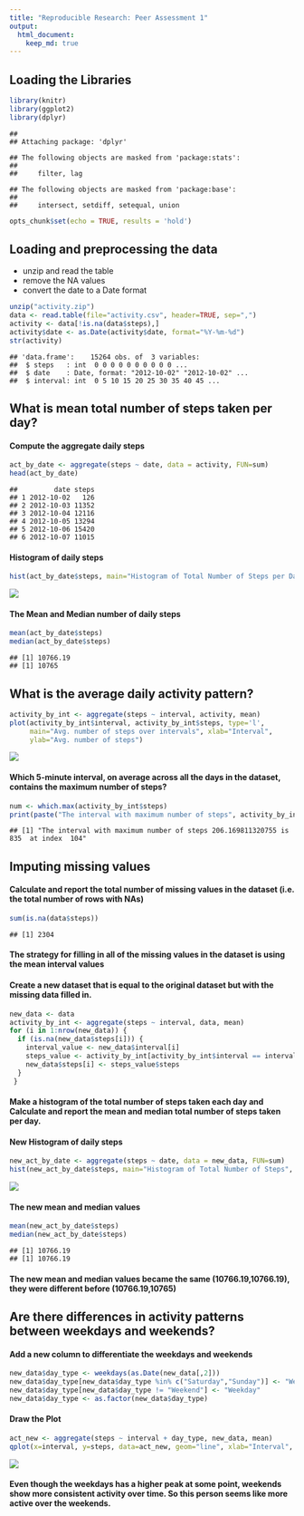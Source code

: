 ```yaml
---
title: "Reproducible Research: Peer Assessment 1"
output: 
  html_document:
    keep_md: true
---
```


## Loading the Libraries

```r
library(knitr)
library(ggplot2)
library(dplyr)
```

```
## 
## Attaching package: 'dplyr'
```

```
## The following objects are masked from 'package:stats':
## 
##     filter, lag
```

```
## The following objects are masked from 'package:base':
## 
##     intersect, setdiff, setequal, union
```

```r
opts_chunk$set(echo = TRUE, results = 'hold')
```

## Loading and preprocessing the data
* unzip and read the table
* remove the NA values 
* convert the date to a Date format

```r
unzip("activity.zip")  
data <- read.table(file="activity.csv", header=TRUE, sep=",")  
activity <- data[!is.na(data$steps),]
activity$date <- as.Date(activity$date, format="%Y-%m-%d")
str(activity)
```

```
## 'data.frame':	15264 obs. of  3 variables:
##  $ steps   : int  0 0 0 0 0 0 0 0 0 0 ...
##  $ date    : Date, format: "2012-10-02" "2012-10-02" ...
##  $ interval: int  0 5 10 15 20 25 30 35 40 45 ...
```

## What is mean total number of steps taken per day?

#### Compute the aggregate daily steps

```r
act_by_date <- aggregate(steps ~ date, data = activity, FUN=sum)
head(act_by_date)
```

```
##         date steps
## 1 2012-10-02   126
## 2 2012-10-03 11352
## 3 2012-10-04 12116
## 4 2012-10-05 13294
## 5 2012-10-06 15420
## 6 2012-10-07 11015
```

#### Histogram of daily steps

```r
hist(act_by_date$steps, main="Histogram of Total Number of Steps per Day", xlab = "Total Number of Steps per Day")
```

![](PA1_template_files/figure-html/unnamed-chunk-4-1.png)<!-- -->

#### The Mean and Median number of daily steps

```r
mean(act_by_date$steps)
median(act_by_date$steps)
```

```
## [1] 10766.19
## [1] 10765
```

## What is the average daily activity pattern?

```r
activity_by_int <- aggregate(steps ~ interval, activity, mean)
plot(activity_by_int$interval, activity_by_int$steps, type='l', 
     main="Avg. number of steps over intervals", xlab="Interval", 
     ylab="Avg. number of steps")
```

![](PA1_template_files/figure-html/unnamed-chunk-6-1.png)<!-- -->

#### Which 5-minute interval, on average across all the days in the dataset, contains the maximum number of steps?

```r
num <- which.max(activity_by_int$steps)
print(paste("The interval with maximum number of steps", activity_by_int[num,2], "is", activity_by_int[num,1], " at index ", num))
```

```
## [1] "The interval with maximum number of steps 206.169811320755 is 835  at index  104"
```

## Imputing missing values
#### Calculate and report the total number of missing values in the dataset (i.e. the total number of rows with NAs)

```r
sum(is.na(data$steps))
```

```
## [1] 2304
```

#### The strategy for filling in all of the missing values in the dataset is using the mean interval values

#### Create a new dataset that is equal to the original dataset but with the missing data filled in.

```r
new_data <- data
activity_by_int <- aggregate(steps ~ interval, data, mean)
for (i in 1:nrow(new_data)) {
  if (is.na(new_data$steps[i])) {
    interval_value <- new_data$interval[i]
    steps_value <- activity_by_int[activity_by_int$interval == interval_value,]
    new_data$steps[i] <- steps_value$steps
  }
 }
```

#### Make a histogram of the total number of steps taken each day and Calculate and report the mean and median total number of steps taken per day.

#### New Histogram of daily steps

```r
new_act_by_date <- aggregate(steps ~ date, data = new_data, FUN=sum)
hist(new_act_by_date$steps, main="Histogram of Total Number of Steps", xlab = "Total Number of Steps per Day")
```

![](PA1_template_files/figure-html/unnamed-chunk-10-1.png)<!-- -->

#### The new mean and median values

```r
mean(new_act_by_date$steps)
median(new_act_by_date$steps)
```

```
## [1] 10766.19
## [1] 10766.19
```
#### The new mean and median values became the same (10766.19,10766.19), they were different before (10766.19,10765)

## Are there differences in activity patterns between weekdays and weekends?

#### Add a new column to differentiate the weekdays and weekends

```r
new_data$day_type <- weekdays(as.Date(new_data[,2]))
new_data$day_type[new_data$day_type %in% c("Saturday","Sunday")] <- "Weekend"
new_data$day_type[new_data$day_type != "Weekend"] <- "Weekday"
new_data$day_type <- as.factor(new_data$day_type)
```

#### Draw the Plot

```r
act_new <- aggregate(steps ~ interval + day_type, new_data, mean)
qplot(x=interval, y=steps, data=act_new, geom="line", xlab="Interval", ylab="Number of Steps") + facet_wrap(~day_type, ncol=2)
```

![](PA1_template_files/figure-html/unnamed-chunk-13-1.png)<!-- -->

#### Even though the weekdays has a higher peak at some point, weekends show more consistent activity over time. So this person seems like more active over the weekends.

